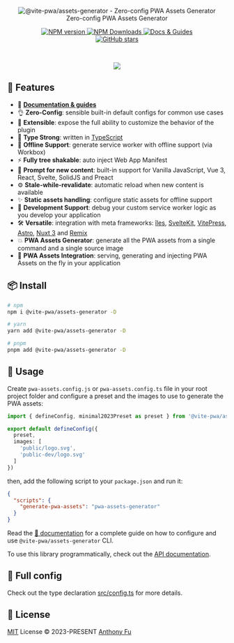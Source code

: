 <p align='center'>
<img src='./hero.svg' alt="@vite-pwa/assets-generator - Zero-config PWA Assets Generator"><br>
Zero-config PWA Assets Generator
</p>

<p align='center'>
<a href='https://www.npmjs.com/package/@vite-pwa/assets-generator' target="__blank">
<img src='https://img.shields.io/npm/v/@vite-pwa/assets-generator?color=33A6B8&label=' alt="NPM version">
</a>
<a href="https://www.npmjs.com/package/@vite-pwa/assets-generator" target="__blank">
    <img alt="NPM Downloads" src="https://img.shields.io/npm/dm/@vite-pwa/assets-generator?color=476582&label=">
</a>
<a href="https://vite-pwa-org.netlify.app/assets-generator" target="__blank">
    <img src="https://img.shields.io/static/v1?label=&message=docs%20%26%20guides&color=2e859c" alt="Docs & Guides">
</a>
<br>
<a href="https://github.com/vite-pwa/assets-generator" target="__blank">
<img alt="GitHub stars" src="https://img.shields.io/github/stars/vite-pwa/assets-generator?style=social">
</a>
</p>

<br>

<p align="center">
  <a href="https://cdn.jsdelivr.net/gh/antfu/static/sponsors.svg">
    <img src='https://cdn.jsdelivr.net/gh/antfu/static/sponsors.svg'/>
  </a>
</p>

## 🚀 Features

- 📖 [**Documentation & guides**](https://vite-pwa-org.netlify.app/)
- 👌 **Zero-Config**: sensible built-in default configs for common use cases
- 🔩 **Extensible**: expose the full ability to customize the behavior of the plugin
- 🦾 **Type Strong**: written in [TypeScript](https://www.typescriptlang.org/)
- 🔌 **Offline Support**: generate service worker with offline support (via Workbox)
- ⚡ **Fully tree shakable**: auto inject Web App Manifest
- 💬 **Prompt for new content**: built-in support for Vanilla JavaScript, Vue 3, React, Svelte, SolidJS and Preact
- ⚙️ **Stale-while-revalidate**: automatic reload when new content is available
- ✨ **Static assets handling**: configure static assets for offline support
- 🐞 **Development Support**: debug your custom service worker logic as you develop your application
- 🛠️ **Versatile**: integration with meta frameworks: [îles](https://github.com/ElMassimo/iles), [SvelteKit](https://github.com/sveltejs/kit), [VitePress](https://github.com/vuejs/vitepress), [Astro](https://github.com/withastro/astro), [Nuxt 3](https://github.com/nuxt/nuxt) and [Remix](https://github.com/remix-run/remix)
- 💥 **PWA Assets Generator**: generate all the PWA assets from a single command and a single source image
- 🚀 **PWA Assets Integration**: serving, generating and injecting PWA Assets on the fly in your application

## 📦 Install

```bash
# npm
npm i @vite-pwa/assets-generator -D

# yarn
yarn add @vite-pwa/assets-generator -D

# pnpm
pnpm add @vite-pwa/assets-generator -D
```

## 🦄 Usage

Create `pwa-assets.config.js` or `pwa-assets.config.ts` file in your root project folder and configure a preset and the images to use to generate the PWA assets:

```ts
import { defineConfig, minimal2023Preset as preset } from '@vite-pwa/assets-generator/config'

export default defineConfig({
  preset,
  images: [
    'public/logo.svg',
    'public-dev/logo.svg'
  ]
})
```

then, add the following script to your `package.json` and run it:

```json
{
  "scripts": {
    "generate-pwa-assets": "pwa-assets-generator"
  }
}
```

Read the [📖 documentation](https://vite-pwa-org.netlify.app/assets-generator) for a complete guide on how to configure and use
`@vite-pwa/assets-generator` CLI.

To use this library programmatically, check out the [API documentation](https://vite-pwa-org.netlify.app/assets-generator/api).

## 👀 Full config

Check out the type declaration [src/config.ts](./src/config.ts) for more details.

## 📄 License

[MIT](./LICENSE) License &copy; 2023-PRESENT [Anthony Fu](https://github.com/antfu)
